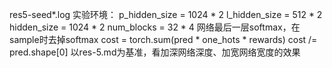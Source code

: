 res5-seed*.log
实验环境：
        p_hidden_size = 1024 * 2
        l_hidden_size = 512 * 2
        hidden_size = 1024 * 2
        num_blocks = 32 * 4
        网络最后一层softmax，在sample时去掉softmax
        cost = torch.sum(pred * one_hots * rewards)
        cost /= pred.shape[0]
以res-5.md为基准，看加深网络深度、加宽网络宽度的效果